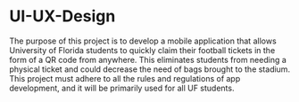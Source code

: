 # UI-UX-Design

The purpose of this project is to develop a mobile application that allows University of Florida students to quickly claim their football tickets in the form of a QR code from anywhere. This eliminates students from needing a physical ticket and could decrease the need of bags brought to the stadium. This project must adhere to all the rules and regulations of app development, and it will be primarily used for all UF students.
